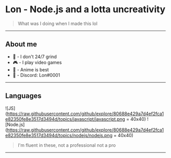 # Lon - Node.js and a lotta uncreativity 
> What was I doing when I made this lol

***

## About me
* 🌙 - I don't 24/7 grind 
* 🎮 - I play video games 
* 💫 - Anime is best
* 🚀 - Discord: Lon#0001

***

## Languages 
![JS](https://raw.githubusercontent.com/github/explore/80688e429a7d4ef2fca1e82350fe8e3517d3494d/topics/javascript/javascript.png = 40x40) 
![Node.js](https://raw.githubusercontent.com/github/explore/80688e429a7d4ef2fca1e82350fe8e3517d3494d/topics/nodejs/nodejs.png = 40x40)

>I'm fluent in these, not a professional not a pro 

***
